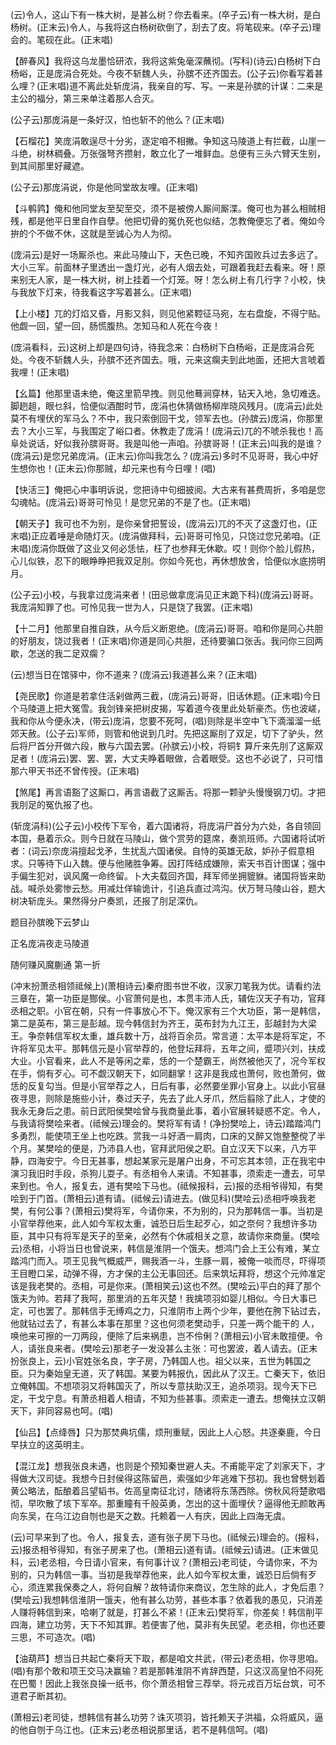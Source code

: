 <!-- { "loadSidebar": true } -->
(云)令人，这山下有一株大树，是甚么树？你去看来。(卒子云)有一株大树，是白杨树。(正末云)令人，与我将这白杨树砍倒了，刮去了皮。将笔砚来。(卒子云)理会的。笔砚在此。(正末唱)

【醉春风】我将这乌龙墨恰研浓，我将这紫兔毫深蘸彻。(写科)(诗云)白杨树下白杨峪，正是庞涓合死处。今夜不斩魏人头，孙膑不还齐国去。(公子云)你看写着甚么哩？(正末唱)道不离此处斩庞涓，我亲自的写、写。一来是孙膑的计谋：二来是主公的福分，第三来单注着那人合灭。

(公子云)那庞涓是一条好汉，怕也斩不的他么？(正末唱)

【石榴花】笑庞涓敢逞尽十分劣，逐定咱不相撇。争知这马陵道上有拦截，山崖一斗绝，树林稠叠。万张强弩齐攒射，敢立化了一堆鲜血。总便有三头六臂天生别，到其间那里好藏遮。

(公子云)那庞涓说，你是他同堂故友哩。(正末唱)

【斗鹌鹑】俺和他同堂友至契至交，须不是被傍人厮间厮渫。俺可也为甚么相贼相残，都是他平日里自作自孽。他把切骨的冤仇死也似结，怎教俺便忘了者。俺如今拚的个不做不休，这就是至诚心为人为彻。

(庞涓云)是好一场厮杀也。来此马陵山下，天色已晚，不知齐国败兵过去多远了。大小三军。前面林子里透出一盏灯光，必有人烟去处，可跟着我赶去看来。呀！原来别无人家，是一株大树，树上挂着一个灯笼。呀！怎么树上有几行字？小校，快与我放下灯来，待我看这字写着甚么。(正末唱)

【上小楼】兀的灯焰又昏，月影又斜，则见他紧鞚征马宛，左右盘旋，不得宁贴。他觑一回，望一回，肠慌腹热。怎知马和人死在今夜！

(庞涓看科，云)这树上却是四句诗，待我念来：白杨树下白杨峪，正是庞涓合死处。今夜不斩魏人头，孙膑不还齐国去。哦，元来这瘸夫到此地面，还把大言唬着我哩！(正末唱)

【幺篇】他那里语未绝，俺这里箭早拽。则见他蓦涧穿林，钻天入地，急切难迭。脚趔趄，眼乜斜，恰便似酒酣时节，庞涓也休猜做杨柳岸晓风残月。(庞涓云)此处莫不有埋伏的军马么？不中，我只索倒回干戈，领军去也。(孙膑云)庞涓，你那里去？大小三军，与我围定了峪口者。休教走了庞涓！(庞涓云)兀的不唬杀我也！高阜处说话，好似我孙膑哥哥。我是叫他一声咱。孙膑哥哥！(正末云)叫我的是谁？(庞涓云)是您兄弟庞涓。(正末云)你叫我怎么？(庞涓云)多时不见哥哥，我心中好生想你也！(正末云)你那贼，却元来也有今日哩！(唱)

【快活三】俺把心中事明诉说，您把诗中句细披阅。大古来有甚费周折，多咱是您勾魂帖。(庞涓云)哥哥可怜见！是您兄弟的不是了也。(正末唱)

【朝天子】我可也不为别，是你亲曾把誓设，(庞涓云)兀的不灭了这盏灯也，(正末唱)正应着唾是命随灯灭。(庞涓做拜科，云)哥哥可怜见，只饶过您兄弟咱。(正末唱)庞涓你既做了这业又何必恁怯，枉了也参拜无休歇。哎！则你个脸儿假热，心儿似铁，忍下的眼睁睁把我双足刖。你如今死也，再休想放舍，恰便似水底捞明月。

(公子云)小校，与我拿过庞涓来者！(田忌做拿庞涓见正末跪下科)(庞涓云)哥哥。我庞涓知罪了也。可怜见我一世为人，只是饶了我罢。(正末唱)

【十二月】他那里自推自跌，从今后义断恩绝。(庞涓云)哥哥。咱和你是同心共胆的好朋友，饶过我者！(正末唱)你道是同心共胆，还待要骗口张舌。我问你三回两歇，怎送的我二足双瘸？

(云)想当日在馆驿中，你不道来？(庞涓云)我道甚么来？(正末唱)

【尧民歌】你道是若拿住活剁做两三截，(庞涓云)哥哥，旧话休题。(正末唱)今日个马陵道上把大冤雪。我剑锋亲把树皮揭，写着道今夜里此处斩豪杰。伤也波嵯，我和你从今便永决，(带云)庞涓，您要不死呵，(唱)则除是半空中飞下滴溜溜一纸郊天赦。(公子云)军师，则管和他说到几时。先把这厮刖了双足，切下了驴头，然后将尸首分开做六段，散与六国去罢。(孙膑云)小校，将铜钅算斤来先刖了这厮双足者！(庞涓云)罢、罢、罢，大丈夫睁着眼做，合着眼受。这也不必说了，只可惜那六甲天书还不曾传授。(正末唱)

【煞尾】再言语豁了这厮口，再言语截了这厮舌。将那一颗驴头慢慢钢刀切。才把我刖足的冤仇报了也。

(斩庞涓科)(公子云)小校传下军令，着六国诸将，将庞涓尸首分为六处，各自领回本国，悬着示众。则今日就在马陵山，做个赏劳的筵席，奏凯班师。六国诸将试听者：(词云)奈庞涓擅起戈矛，生扰乱六国诸侯。自恃的英雄无敌，妒孙子假意相求。只等待下山入魏。便与他赌胜争筹。因打阵结成嫌隙，索天书百计图谋；强中手偏生犯对，讽风魔一命终留。卜大夫载回齐国，拜军师坐拥貔貅。诸国将皆来助战。喊杀处雾惨云愁。用减灶佯输诡计，引追兵直过鸿沟。伏万弩马陵山谷，题大树决斩庞头。果然得分户奏凯，还报了刖足深仇。

题目孙膑晚下云梦山

正名庞涓夜走马陵道
　

随何赚风魔蒯通
第一折

(冲末扮萧丞相领祗候上)(萧相诗云)秦府图书世不收，汉家刀笔我为优。请看约法三章在，第一功臣是酂侯。小官萧何是也，本贯丰沛人氏，辅佐汉天子有功，官拜丞相之职。小官在朝，只有一件事放心不下。俺汉家有三个大功臣，第一是韩信，第二是英布，第三是彭越。现今韩信封为齐王，英布封为九江王，彭越封为大梁王。争奈韩信军权太重，雄兵数十万，战将百余员。常言道：太平本是将军定，不许将军见太平。那韩信元是小官举荐的，他登坛拜将，五年之间，蹙项兴刘，扶成大业。小官看来，此人不是等闲之辈，恁的一个楚霸王，尚然被他灭了，况今军权在手，倘有歹心。可不觑汉朝天下，如同翻掌！这非是我成也萧何，败也萧何，做恁的反复勾当。但是小官举荐之人，日后有事，必然要坐罪小官身上。以此小官昼夜寻思，则除是施些小计，奏过天子，先去了此人牙爪，然后翦除了此人，才使的我永无身后之患。前日武阳侯樊哙曾与我商量此事，着小官展转疑惑不定。令人，与我请将樊哙来者。(祗候云)理会的。樊将军有请！(净扮樊哙上，诗云)踏踏鸿门多勇烈，能使项王坐上也吃跌。赏我一斗好酒一肩肉，口床的又醉又饱整整傥了半个月。某樊哙的便是，乃沛县人也，官拜武阳侯之职。自立汉天下以来，八方平静，四海安宁。今日无甚事，想起某家元是屠户出身，不可忘其本领，正在我宅中演习我旧时手段，杀狗儿耍子。有丞相令人来请。不知甚事，须索走一遭去，可早来到也。令人，报复去，道有樊哙下马也。(祗候报科，云)报的丞相爷得知，有樊哙到于门首。(萧相云)道有请。(祗候云)请进去。(做见科)(樊哙云)丞相呼唤我老樊，有何公事？(萧相云)樊将军，今请你来，不为别的，只为那韩信一事。当初是小官举荐他来，此人如今军权太重，诚恐日后生起歹心，如之奈何？我想许多功臣，其中只有将军是天子的至亲，必然有个休戚相关之意，故请你来商量。(樊哙云)丞相，小将当日也曾说来，韩信是淮阴一个饿夫。想鸿门会上王公有难，某立踏鸿门而入。项王见我气概威严，赐我酒一斗，生豚一肩，被俺一啖而尽，吓得项王目瞪口呆，动弹不得，方才保的主公无事回还。后来筑坛拜将，想这个元帅准定该是我老樊的。丞相，可是你来。(萧相笑云)这也不然。(樊哙云)平白的拜了那个饿夫为帅。若拜了我呵，那里消的五年灭楚！我擒项羽如婴儿相似。今日大事已定，可也罢了。那韩信手无缚鸡之力，只淮阴市上两个少年，要他在胯下钻过去，他就钻过去了，有甚么本事在那里？这也何须老樊动手，只差一两个能干的
人，唤他来可擦的一刀两段，便除了后来祸患，岂不伶俐？(萧相云)小官未敢擅便。令人，请张良来者。(樊哙云)那老子一发没甚么主张：可也罢波，着人请去。(正末扮张良上，云)小官姓张名良，字子房，乃韩国人也。祖父以来，五世为韩国之臣。只为秦始皇无道，灭了韩国。某要为韩报仇，因此从了汉王。亡秦天下，依旧立俺韩国。不想项羽又将韩国灭了，所以专意扶助汉王，追杀项羽。现今天下已定，干戈宁息。有萧丞相着人相请，不知为些甚事。须索走一遭去。想俺扶立汉朝天下，非同容易也呵。(唱)

【仙吕】【点绛唇】只为那焚典坑儒，烦刑重赋，因此上人心怒。共逐秦鹿，今日早扶立的这英明主。

【混江龙】想我张良未遇，也则是个预知秦世避人夫。不甫能平定了刘家天下，才得做大汉司徒。我想今日封侯得这陈留邑，索强如少年逃难下邳初。我也曾劈划着黄公略法，酝酿着吕望韬书。佐高皇南征北讨，随诸将东荡西除。傍秋风将楚歌唱彻，早吹散了垓下军卒。那重瞳有千般英勇，怎出的这十面埋伏？逼得他无颜敢再向东吴，在乌江边自刎也是天之数。托赖着一人有庆，因此上四海无虞。

(云)可早来到了也。令人，报复去，道有张子房下马也。(祗候云)理会的。(报科，云)报丞相爷得知，有张子房来了也。(萧相云)道有请。(祗候云)请进。(正末做见科，云)老丞相，今日请小官来，有何事计议？(萧相云)老司徒，今请你来，不为别的，只为韩信一事。当初是我举荐他来，此人如今军权太重，诚恐日后倘有歹心，须连累我保奏之人，将何自解？故特请你来商议，怎生除的此人，才免后患？(樊哙云)我想韩信淮阴一饿夫，他有甚么功劳，甚些本事？依着我的愚见，只消差人赚将韩信到来，哈喇了就是，打甚么不紧！(正末云)樊将军，你差矣！韩信削平四海，建立功劳，天下不知其罪。若便害了他，莫非有失民望。老丞相，你也还要三思，不可造次。(唱)

【油葫芦】想当日共起亡秦将天下取，都是咱文共武，(带云)老丞相，你寻思咱。(唱)有那个敢和项王交马决赢输？若是那韩淮阴不肯辞西楚，只这汉高皇怕不闷死在巴蜀！因此上我张良操一纸书，你个萧丞相曾三荐举。将元戎百万坛台筑，可不道君子断其初。

(萧相云)老司徒，想韩信有甚么功劳？诛灭项羽，皆托赖天子洪福，众将威风，逼的他自刎于乌江也。(正末云)老丞相说那里话，若不是韩信呵。(唱)

